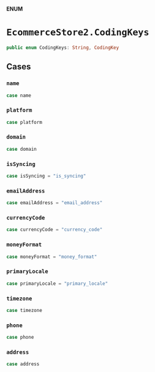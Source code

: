 **ENUM**

# `EcommerceStore2.CodingKeys`

```swift
public enum CodingKeys: String, CodingKey
```

## Cases
### `name`

```swift
case name
```

### `platform`

```swift
case platform
```

### `domain`

```swift
case domain
```

### `isSyncing`

```swift
case isSyncing = "is_syncing"
```

### `emailAddress`

```swift
case emailAddress = "email_address"
```

### `currencyCode`

```swift
case currencyCode = "currency_code"
```

### `moneyFormat`

```swift
case moneyFormat = "money_format"
```

### `primaryLocale`

```swift
case primaryLocale = "primary_locale"
```

### `timezone`

```swift
case timezone
```

### `phone`

```swift
case phone
```

### `address`

```swift
case address
```
